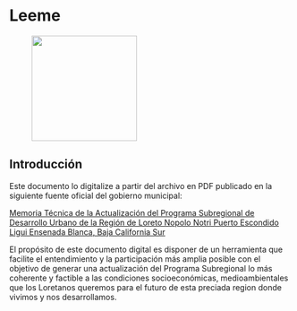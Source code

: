 # Leeme



<figure><img src="https://hugo-quintero.gitbook.io/~gitbook/image?url=https%3A%2F%2F15681748-files.gitbook.io%2F%7E%2Ffiles%2Fv0%2Fb%2Fgitbook-x-prod.appspot.com%2Fo%2Fspaces%252FSxsYPOrmneVRkl1rcLmh%252Fuploads%252FGWhS5bYS1HGXVUjimTIc%252FNew%2520Logo%2520HuQuMa%2520Studio%2520Vertical%2520W.png%3Falt%3Dmedia%26token%3D26fc21be-68b5-49de-8ae4-87b341625c2d&#x26;width=768&#x26;dpr=4&#x26;quality=100&#x26;sign=91f951a9&#x26;sv=1" alt="" width="188"><figcaption></figcaption></figure>

## Introducción

Este documento lo digitalize a partir del archivo en PDF publicado en la siguiente fuente oficial del gobierno municipal:

[Memoria Técnica de la Actualización del Programa Subregional de Desarrollo Urbano de la Región de Loreto Nopolo Notri Puerto Escondido Ligui Ensenada Blanca, Baja California Sur](https://loreto.gob.mx/archivos/1/66c61325375a7\_PSDU%20MEMORIA%20T%C3%89CNICA\_CONSULTA%20P%C3%9ABLICA.pdf)

El propósito de este documento digital es disponer de un herramienta que facilite el entendimiento y la  participación más amplia posible con el objetivo de generar una actualización del Programa Subregional lo más coherente y factible a las condiciones socioeconómicas, medioambientales que los Loretanos queremos para el futuro de esta preciada region donde vivimos y nos desarrollamos.

